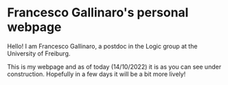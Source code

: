<!DOCTYPE html>
<html>
<body>
<h1>Francesco Gallinaro's personal webpage</h1>
<p>Hello! I am Francesco Gallinaro, a postdoc in the Logic group at the University of Freiburg.</p>
<p>This is my webpage and as of today (14/10/2022) it is as you can see under construction. Hopefully in a few days it will be a bit more lively! </p>
<!--<p>Meanwhile, you can find some information about my research <a href="fgallinaro.github.io/research.html">here</a> and a way to contact me <a href="
  fgallinaro.github.io/contact.html">here</a>.</p>-->
</body>
</html>
